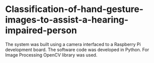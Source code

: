 # Classification-of-hand-gesture-images-to-assist-a-hearing-impaired-person

The system was built using a camera interfaced to a Raspberry Pi development board. The software code was developed in Python. For Image Processing OpenCV library was used.

